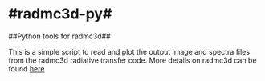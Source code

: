 #radmc3d-py#
==========

##Python tools for radmc3d##

This is a simple script to read and plot the output image and spectra files from the radmc3d radiative transfer code. More details on radmc3d can be found [here](http://www.ita.uni-heidelberg.de/~dullemond/software/radmc-3d/ "radmc3d")
